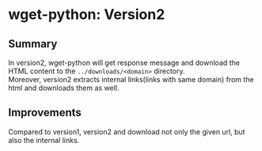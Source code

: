 # wget-python: **Version2**

## Summary

In version2, wget-python will get response message and download the HTML content to the `../downloads/<domain>` directory.  
Moreover, version2 extracts internal links(links with same domain) from the html and downloads them as well.

## Improvements

Compared to version1, version2 and download not only the given url, but also the internal links.